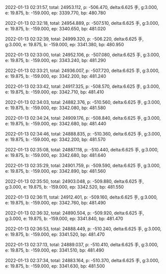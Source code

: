 2022-01-13 02:31:57, total: 24953.112, p: -506.470, delta:6.625 手, g:3.000, e: 19.875, b: -159.000, ep: 3339.770, bp: 480.780

2022-01-13 02:32:18, total: 24954.889, p: -507.510, delta:6.625 手, g:3.000, e: 19.875, b: -159.000, ep: 3340.650, bp: 481.020

2022-01-13 02:32:39, total: 24999.320, p: -506.220, delta:6.625 手, g:3.000, e: 19.875, b: -159.000, ep: 3341.380, bp: 480.950

2022-01-13 02:33:00, total: 24952.106, p: -507.080, delta:6.625 手, g:3.000, e: 19.875, b: -159.000, ep: 3343.240, bp: 481.290

2022-01-13 02:33:21, total: 24936.007, p: -507.720, delta:6.625 手, g:3.000, e: 19.875, b: -159.000, ep: 3342.200, bp: 481.240

2022-01-13 02:33:42, total: 24917.325, p: -508.570, delta:6.625 手, g:3.000, e: 19.875, b: -159.000, ep: 3342.710, bp: 481.410

2022-01-13 02:34:03, total: 24882.376, p: -510.560, delta:6.625 手, g:3.000, e: 19.875, b: -159.000, ep: 3342.080, bp: 481.580

2022-01-13 02:34:24, total: 24909.176, p: -508.840, delta:6.625 手, g:3.000, e: 19.875, b: -159.000, ep: 3342.680, bp: 481.440

2022-01-13 02:34:46, total: 24888.835, p: -510.360, delta:6.625 手, g:3.000, e: 19.875, b: -159.000, ep: 3342.200, bp: 481.570

2022-01-13 02:35:08, total: 24887.118, p: -510.440, delta:6.625 手, g:3.000, e: 19.875, b: -159.000, ep: 3342.680, bp: 481.640

2022-01-13 02:35:29, total: 24901.759, p: -509.590, delta:6.625 手, g:3.000, e: 19.875, b: -159.000, ep: 3342.890, bp: 481.560

2022-01-13 02:35:50, total: 24903.048, p: -509.880, delta:6.625 手, g:3.000, e: 19.875, b: -159.000, ep: 3342.520, bp: 481.550

2022-01-13 02:36:11, total: 24912.401, p: -509.160, delta:6.625 手, g:3.000, e: 19.875, b: -159.000, ep: 3342.760, bp: 481.490

2022-01-13 02:36:32, total: 24890.504, p: -509.920, delta:6.625 手, g:3.000, e: 19.875, b: -159.000, ep: 3341.840, bp: 481.470

2022-01-13 02:36:53, total: 24888.449, p: -510.240, delta:6.625 手, g:3.000, e: 19.875, b: -159.000, ep: 3341.520, bp: 481.470

2022-01-13 02:37:13, total: 24889.037, p: -510.410, delta:6.625 手, g:3.000, e: 19.875, b: -159.000, ep: 3341.510, bp: 481.490

2022-01-13 02:37:34, total: 24883.164, p: -510.370, delta:6.625 手, g:3.000, e: 19.875, b: -159.000, ep: 3341.630, bp: 481.500